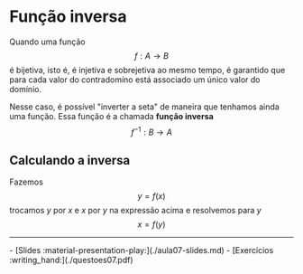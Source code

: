 # Função inversa

Quando uma função 
$$f:A\to B$$
 é bijetiva, isto é, é injetiva e sobrejetiva ao mesmo tempo, é garantido que para cada valor do contradomíno está associado um único valor do domínio.

Nesse caso, é possível "inverter a seta" de maneira que tenhamos ainda uma função. Essa função é a chamada **função inversa** 
$$f^{-1}: B \to A$$

## Calculando a inversa

Fazemos 
$$y = f(x)$$
trocamos $y$ por $x$ e $x$ por $y$ na expressão acima e resolvemos para $y$
$$x = f(y)$$ 

---

<div class="grid cards" markdown>
 - [Slides :material-presentation-play:](./aula07-slides.md)
 - [Exercícios :writing_hand:](./questoes07.pdf)
</div>
